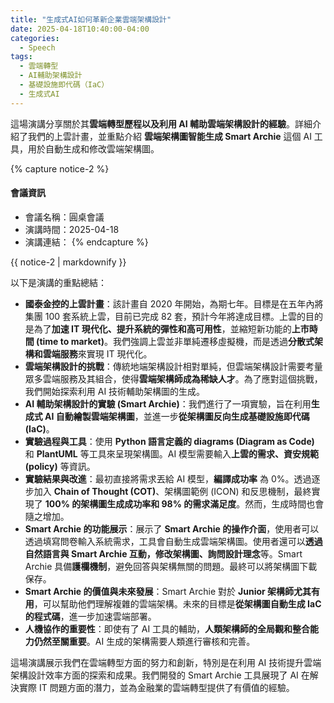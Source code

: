 ```yaml
---
title: "生成式AI如何革新企業雲端架構設計"
date: 2025-04-18T10:40:00-04:00
categories:
  - Speech
tags:
  - 雲端轉型
  - AI輔助架構設計
  - 基礎設施即代碼（IaC）
  - 生成式AI
---
```


這場演講分享關於其**雲端轉型歷程以及利用 AI 輔助雲端架構設計的經驗**。詳細介紹了我們的上雲計畫，並重點介紹 **雲端架構圖智能生成
Smart Archie** 這個 AI 工具，用於自動生成和修改雲端架構圖。

{% capture notice-2 %}
#### 會議資訊

* 會議名稱：圓桌會議
* 演講時間：2025-04-18
* 演講連結：
  {% endcapture %}

<div class="notice">{{ notice-2 | markdownify }}</div>

以下是演講的重點總結：

- **國泰金控的上雲計畫**：該計畫自 2020 年開始，為期七年。目標是在五年內將集團 100 套系統上雲，目前已完成 82 套，預計今年將達成目標。上雲的目的是為了**加速 IT 現代化、提升系統的彈性和高可用性**，並縮短新功能的**上市時間 (time to market)**。我們強調上雲並非單純遷移虛擬機，而是透過**分散式架構和雲端服務**來實現 IT 現代化。
- **雲端架構設計的挑戰**：傳統地端架構設計相對單純，但雲端架構設計需要考量眾多雲端服務及其組合，使得**雲端架構師成為稀缺人才**。為了應對這個挑戰，我們開始探索利用 AI 技術輔助架構圖的生成。
- **AI 輔助架構設計的實驗 (Smart Archie)**：我們進行了一項實驗，旨在利用**生成式 AI 自動繪製雲端架構圖**，並進一步**從架構圖反向生成基礎設施即代碼 (IaC)**。
- **實驗過程與工具**：使用 **Python 語言定義的 diagrams (Diagram as Code)** 和 **PlantUML** 等工具來呈現架構圖。AI 模型需要輸入**上雲的需求、資安規範 (policy)** 等資訊。
- **實驗結果與改進**：最初直接將需求丟給 AI 模型，**編譯成功率** 為 0%。透過逐步加入 **Chain of Thought (COT)**、架構圖範例 (ICON) 和反思機制，最終實現了 **100% 的架構圖生成成功率和 98% 的需求滿足度**。然而，生成時間也會隨之增加。
- **Smart Archie 的功能展示**：展示了 **Smart Archie 的操作介面**，使用者可以透過填寫問卷輸入系統需求，工具會自動生成雲端架構圖。使用者還可以**透過自然語言與 Smart Archie 互動，修改架構圖、詢問設計理念**等。Smart Archie 具備**護欄機制**，避免回答與架構無關的問題。最終可以將架構圖下載保存。
- **Smart Archie 的價值與未來發展**：Smart Archie 對於 **Junior 架構師尤其有用**，可以幫助他們理解複雜的雲端架構。未來的目標是**從架構圖自動生成 IaC 的程式碼**，進一步加速雲端部署。
- **人機協作的重要性**：即使有了 AI 工具的輔助，**人類架構師的全局觀和整合能力仍然至關重要**。AI 生成的架構需要人類進行審核和完善。

這場演講展示我們在雲端轉型方面的努力和創新，特別是在利用 AI 技術提升雲端架構設計效率方面的探索和成果。我們開發的 Smart Archie 工具展現了 AI 在解決實際 IT 問題方面的潛力，並為金融業的雲端轉型提供了有價值的經驗。
